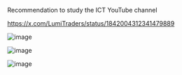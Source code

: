 Recommendation to study the ICT YouTube channel

https://x.com/LumiTraders/status/1842004312341479889

![image](https://github.com/user-attachments/assets/9f854e91-0173-436a-9f29-fdf386301e14)

![image](https://github.com/user-attachments/assets/cb28e136-6bad-4f6a-bc31-14dd5381a1cf)

![image](https://github.com/user-attachments/assets/71ded34f-410b-4777-8d78-df26403c767a)
